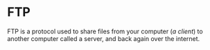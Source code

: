 # FTP

FTP is a protocol used to share files from your computer (_a client_) to another computer called a server, and back again over the internet. 